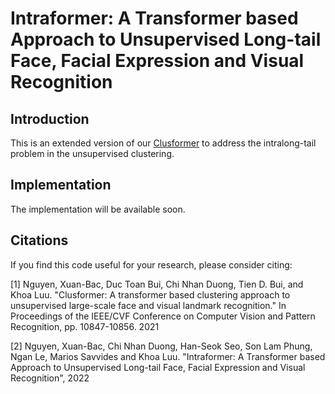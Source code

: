 # Intraformer: A Transformer based Approach to Unsupervised Long-tail Face, Facial Expression and Visual Recognition


## Introduction

This is an extended version of our [Clusformer](../Clusformer/) to address the intralong-tail problem in the unsupervised clustering.

## Implementation

The implementation will be available soon.

## Citations

If you find this code useful for your research, please consider citing:


[1] Nguyen, Xuan-Bac, Duc Toan Bui, Chi Nhan Duong, Tien D. Bui, and Khoa Luu. "Clusformer: A transformer based clustering approach to unsupervised large-scale face and visual landmark recognition." In Proceedings of the IEEE/CVF Conference on Computer Vision and Pattern Recognition, pp. 10847-10856. 2021


[2] Nguyen, Xuan-Bac, Chi Nhan Duong, Han-Seok Seo, Son Lam Phung, Ngan Le, Marios Savvides and Khoa Luu. "Intraformer: A Transformer based Approach to Unsupervised Long-tail Face, Facial Expression and Visual Recognition", 2022
